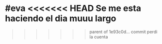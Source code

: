 #eva
<<<<<<< HEAD
Se me esta haciendo el dia muuu largo
=======
>>>>>>> parent of 1e93c0d... commit perdi la cuenta
